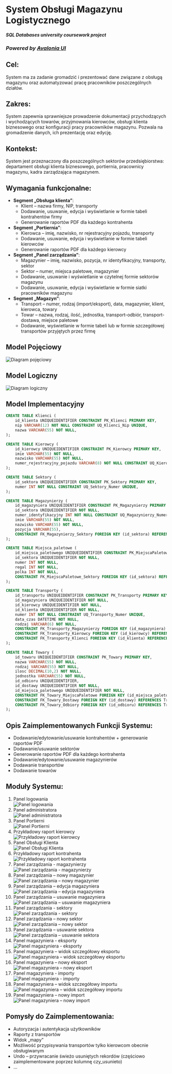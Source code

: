 # System Obsługi Magazynu Logistycznego

#### *SQL Databases university coursework project*
### *Powered by [Avalonia UI](https://github.com/AvaloniaUI/Avalonia)*

## Cel:
System ma za zadanie gromadzić i prezentować dane związane z obsługą magazynu oraz automatyzować pracę pracowników poszczególnych działów.

## Zakres:
System zapewnia sprawniejsze prowadzenie dokumentacji przychodzących i wychodzących towarów, przyjmowania kierowców, obsługi klienta biznesowego oraz konfiguracji pracy pracowników magazynu. Pozwala na gromadzenie danych, ich prezentację oraz edycję.

## Kontekst:
System jest przeznaczony dla poszczególnych sektorów przedsiębiorstwa: departament obsługi klienta biznesowego, portiernia, pracownicy magazynu, kadra zarządzająca magazynem.

## Wymagania funkcjonalne:
- **Segment „Obsługa klienta”**:
  - Klient – nazwa firmy, NIP, transporty
  - Dodawanie, usuwanie, edycja i wyświetlanie w formie tabeli kontrahentów firmy
  - Generowanie raportów PDF dla każdego kontrahenta
- **Segment „Portiernia”**:
  - Kierowca – imię, nazwisko, nr rejestracyjny pojazdu, transporty
  - Dodawanie, usuwanie, edycja i wyświetlanie w formie tabeli kierowców
  - Generowanie raportów PDF dla każdego kierowcy
- **Segment „Panel zarządzania”**:
  - Magazynier – imię, nazwisko, pozycja, nr identyfikacyjny, transporty, sektor
  - Sektor – numer, miejsca paletowe, magazynier
  - Dodawanie, usuwanie i wyświetlanie w czytelnej formie sektorów magazynu
  - Dodawanie, usuwanie, edycja i wyświetlanie w formie siatki pracowników magazynu
- **Segment „Magazyn”**:
  - Transport – numer, rodzaj (import/eksport), data, magazynier, klient, kierowca, towary
  - Towar – nazwa, rodzaj, ilość, jednostka, transport-odbiór, transport-dostawa, miejsce paletowe
  - Dodawanie, wyświetlanie w formie tabeli lub w formie szczegółowej transportów przyjętych przez firmę

## Model Pojęciowy

![Diagram pojęciowy](./docs/pojeciowy.png)

## Model Logiczny

![Diagram logiczny](./docs/logiczny.png)

## Model Implementacyjny

```sql
CREATE TABLE Klienci (
    id_klienta UNIQUEIDENTIFIER CONSTRAINT PK_Klienci PRIMARY KEY,
    nip VARCHAR(12) NOT NULL CONSTRAINT UQ_Klienci_Nip UNIQUE,
    nazwa VARCHAR(55) NOT NULL,
);

CREATE TABLE Kierowcy (
    id_kierowcy UNIQUEIDENTIFIER CONSTRAINT PK_Kierowcy PRIMARY KEY,
    imie VARCHAR(55) NOT NULL,
    nazwisko VARCHAR(55) NOT NULL,
    numer_rejestracyjny_pojazdu VARCHAR(8) NOT NULL CONSTRAINT UQ_Kierowcy_NumerRejestracyjny UNIQUE,
);

CREATE TABLE Sektory (
    id_sektora UNIQUEIDENTIFIER CONSTRAINT PK_Sektory PRIMARY KEY,
    numer INT NOT NULL CONSTRAINT UQ_Sektory_Numer UNIQUE,
);

CREATE TABLE Magazynierzy (
    id_magazyniera UNIQUEIDENTIFIER CONSTRAINT PK_Magazynierzy PRIMARY KEY,
    id_sektora UNIQUEIDENTIFIER NOT NULL,
    numer_identyfikacyjny INT NOT NULL CONSTRAINT UQ_Magazynierzy_NumerIdentyfikacyjny UNIQUE,
    imie VARCHAR(55) NOT NULL,
    nazwisko VARCHAR(55) NOT NULL,
    pozycja VARCHAR(55),
    CONSTRAINT FK_Magazynierzy_Sektory FOREIGN KEY (id_sektora) REFERENCES Sektory(id_sektora)
);

CREATE TABLE Miejsca_paletowe (
    id_miejsca_paletowego UNIQUEIDENTIFIER CONSTRAINT PK_MiejscaPaletowe PRIMARY KEY,
    id_sektora UNIQUEIDENTIFIER NOT NULL,
    numer INT NOT NULL,
    regal INT NOT NULL,
    polka INT NOT NULL,
    CONSTRAINT FK_MiejscaPaletowe_Sektory FOREIGN KEY (id_sektora) REFERENCES Sektory(id_sektora)
);

CREATE TABLE Transporty (
    id_transportu UNIQUEIDENTIFIER CONSTRAINT PK_Transporty PRIMARY KEY,
    id_magazyniera UNIQUEIDENTIFIER NOT NULL,
    id_kierowcy UNIQUEIDENTIFIER NOT NULL,
    id_klienta UNIQUEIDENTIFIER NOT NULL,
    numer INT NOT NULL CONSTRAINT UQ_Transporty_Numer UNIQUE,
    data_czas DATETIME NOT NULL,
    rodzaj VARCHAR(6) NOT NULL,
    CONSTRAINT FK_Transporty_Magazynierzy FOREIGN KEY (id_magazyniera) REFERENCES Magazynierzy(id_magazyniera),
    CONSTRAINT FK_Transporty_Kierowcy FOREIGN KEY (id_kierowcy) REFERENCES Kierowcy(id_kierowcy),
    CONSTRAINT FK_Transporty_Klienci FOREIGN KEY (id_klienta) REFERENCES Klienci(id_klienta)
);

CREATE TABLE Towary (
    id_towaru UNIQUEIDENTIFIER CONSTRAINT PK_Towary PRIMARY KEY,
    nazwa VARCHAR(55) NOT NULL,
    rodzaj VARCHAR(55) NOT NULL,
    ilosc DECIMAL(10,2) NOT NULL,
    jednostka VARCHAR(55) NOT NULL,
    id_odbioru UNIQUEIDENTIFIER,
    id_dostawy UNIQUEIDENTIFIER NOT NULL,
    id_miejsca_paletowego UNIQUEIDENTIFIER NOT NULL,
    CONSTRAINT FK_Towary_MiejscaPaletowe FOREIGN KEY (id_miejsca_paletowego) REFERENCES Miejsca_paletowe(id_miejsca_paletowego),
    CONSTRAINT FK_Towary_Dostawy FOREIGN KEY (id_dostawy) REFERENCES Transporty(id_transportu),
    CONSTRAINT FK_Towary_Odbiory FOREIGN KEY (id_odbioru) REFERENCES Transporty(id_transportu)
);
```

## Opis Zaimplementowanych Funkcji Systemu:
  - Dodawanie/edytowanie/usuwanie kontrahentów + generowanie raportów PDF
  - Dodawanie/usuwanie sektorów
  - Generowanie raportów PDF dla każdego kontrahenta
  - Dodawanie/edytowanie/usuwanie magazynierów
  - Dodawanie transportów
  - Dodawanie towarów

## Moduły Systemu:
  1. Panel logowania <br/>
  ![Panel logowania](./docs/1.png)
  2. Panel administratora <br/>
  ![Panel administratora](./docs/2.png)
  3. Panel Portierni <br/>
  ![Panel Portierni](./docs/3.png)
  4. Przykładowy raport kierowcy <br/>
  ![Przykładowy raport kierowcy](./docs/4.png)
  5. Panel Obsługi Klienta <br/>
  ![Panel Obsługi Klienta](./docs/5.png)
  6. Przykładowy raport kontrahenta <br/>
  ![Przykładowy raport kontrahenta](./docs/6.png)
  7. Panel zarządzania - magazynierzy <br/>
  ![Panel zarządzania - magazynierzy](./docs/7.png)
  8. Panel zarządzania – nowy magazynier <br/>
  ![Panel zarządzania – nowy magazynier](./docs/8.png)
  9. Panel zarządzania – edycja magazyniera <br/>
  ![Panel zarządzania – edycja magazyniera](./docs/9.png)
  10. Panel zarządzania – usuwanie magazyniera <br/>
  ![Panel zarządzania – usuwanie magazyniera](./docs/10.png)
  11. Panel zarządzania - sektory <br/>
  ![Panel zarządzania - sektory](./docs/11.png)
  12. Panel zarządzania – nowy sektor <br/>
  ![Panel zarządzania – nowy sektor](./docs/12.png)
  13. Panel zarządzania – usuwanie sektora
  ![Panel zarządzania – usuwanie sektora](./docs/13.png)
  14. Panel magazyniera - eksporty <br/>
  ![Panel magazyniera - eksporty](./docs/14.png)
  15. Panel magazyniera – widok szczegółowy eksportu  <br/>
  ![Panel magazyniera – widok szczegółowy eksportu](./docs/15.png)
  16. Panel magazyniera – nowy eksport <br/>
  ![Panel magazyniera – nowy eksport](./docs/16.png)
  17. Panel magazyniera - importy <br/>
  ![Panel magazyniera - importy](./docs/17.png)
  18. Panel magazyniera – widok szczegółowy importu <br/>
  ![Panel magazyniera – widok szczegółowy importu](./docs/18.png)
  19. Panel magazyniera – nowy import <br/>
  ![Panel magazyniera – nowy import](./docs/19.png)

## Pomysły do Zaimplementowania:
  - Autoryzacja i autentykacja użytkowników
  - Raporty z transportów
  - Widok „mapy”
  - Możliwość przypisywania transportów tylko kierowcom obecnie obsługiwanym
  - Undo – przywracanie świeżo usuniętych rekordów (częściowo zaimplementowane poprzez kolumnę czy_usunieto)
  - ...